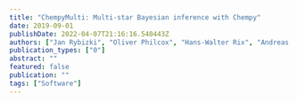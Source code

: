 ```yaml
---
title: "ChempyMulti: Multi-star Bayesian inference with Chempy"
date: 2019-09-01
publishDate: 2022-04-07T21:16:16.540443Z
authors: ["Jan Rybizki", "Oliver Philcox", "Hans-Walter Rix", "Andreas Just", "Morgan Fouesneau", "Nathan Sandford"]
publication_types: ["0"]
abstract: ""
featured: false
publication: ""
tags: ["Software"]
---
```


